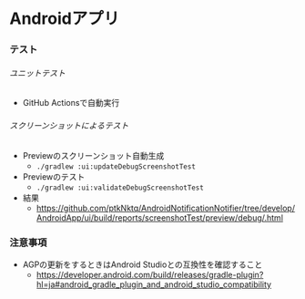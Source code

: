 # Androidアプリ

### テスト

###### ユニットテスト

- GitHub Actionsで自動実行

###### スクリーンショットによるテスト

- Previewのスクリーンショット自動生成
    - `./gradlew :ui:updateDebugScreenshotTest`
- Previewのテスト
    - `./gradlew :ui:validateDebugScreenshotTest`
- 結果
    - https://github.com/ptkNktq/AndroidNotificationNotifier/tree/develop/AndroidApp/ui/build/reports/screenshotTest/preview/debug/.html

### 注意事項

- AGPの更新をするときはAndroid Studioとの互換性を確認すること
    - https://developer.android.com/build/releases/gradle-plugin?hl=ja#android_gradle_plugin_and_android_studio_compatibility